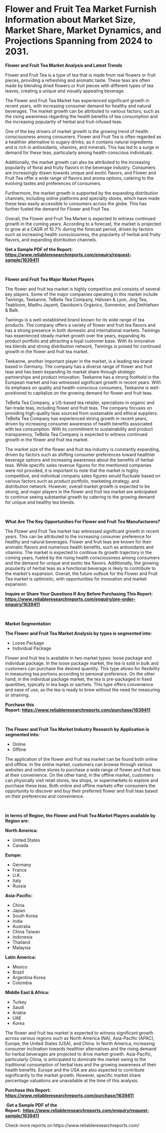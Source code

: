 <p><h1>Flower and Fruit Tea Market Furnish Information about Market Size, Market Share, Market Dynamics, and Projections Spanning from 2024 to 2031.</h1></p><p><strong>Flower and Fruit Tea Market Analysis and Latest Trends</strong></p>
<p><p>Flower and Fruit Tea is a type of tea that is made from real flowers or fruit pieces, providing a refreshing and aromatic taste. These teas are often made by blending dried flowers or fruit pieces with different types of tea leaves, creating a unique and visually appealing beverage.</p><p>The Flower and Fruit Tea Market has experienced significant growth in recent years, with increasing consumer demand for healthy and natural beverages. The market growth can be attributed to various factors, such as the rising awareness regarding the health benefits of tea consumption and the increasing popularity of herbal and fruit-infused teas.</p><p>One of the key drivers of market growth is the growing trend of health consciousness among consumers. Flower and Fruit Tea is often regarded as a healthier alternative to sugary drinks, as it contains natural ingredients and is rich in antioxidants, vitamins, and minerals. This has led to a surge in demand for these teas, particularly among health-conscious individuals.</p><p>Additionally, the market growth can also be attributed to the increasing popularity of floral and fruity flavors in the beverage industry. Consumers are increasingly drawn towards unique and exotic flavors, and Flower and Fruit Tea offer a wide range of flavors and aroma options, catering to the evolving tastes and preferences of consumers.</p><p>Furthermore, the market growth is supported by the expanding distribution channels, including online platforms and specialty stores, which have made these teas easily accessible to consumers across the globe. This has further fueled the demand for Flower and Fruit Tea.</p><p>Overall, the Flower and Fruit Tea Market is expected to witness continued growth in the coming years. According to a forecast, the market is projected to grow at a CAGR of 10.7% during the forecast period, driven by factors such as increasing health consciousness, the popularity of herbal and fruity flavors, and expanding distribution channels.</p></p>
<p><strong>Get a Sample PDF of the Report:&nbsp; <a href="https://www.reliableresearchreports.com/enquiry/request-sample/1639411">https://www.reliableresearchreports.com/enquiry/request-sample/1639411</a></strong></p>
<p>&nbsp;</p>
<p><strong>Flower and Fruit Tea Major Market Players</strong></p>
<p><p>The flower and fruit tea market is highly competitive and consists of several key players. Some of the major companies operating in this market include Twinings, Teekanne, TeBella Tea Company, Hälssen & Lyon, Jing Tea, Teabloom, Madhu Jayanti, Davidson’s Organics, Sonnentor, and Dethlefsen & Balk.</p><p>Twinings is a well-established brand known for its wide range of tea products. The company offers a variety of flower and fruit tea flavors and has a strong presence in both domestic and international markets. Twinings has experienced steady market growth over the years, expanding its product portfolio and attracting a loyal customer base. With its innovative tea blends and strong distribution network, Twinings is poised for continued growth in the flower and fruit tea market.</p><p>Teekanne, another important player in the market, is a leading tea brand based in Germany. The company has a diverse range of flower and fruit teas and has been expanding its market share through strategic partnerships and product innovation. Teekanne has a strong foothold in the European market and has witnessed significant growth in recent years. With its emphasis on quality and health-conscious consumers, Teekanne is well-positioned to capitalize on the growing demand for flower and fruit teas.</p><p>TeBella Tea Company, a US-based tea retailer, specializes in organic and fair-trade teas, including flower and fruit teas. The company focuses on providing high-quality teas sourced from sustainable and ethical suppliers. TeBella Tea Company has experienced strong growth in recent years, driven by increasing consumer awareness of health benefits associated with tea consumption. With its commitment to sustainability and product transparency, TeBella Tea Company is expected to witness continued growth in the flower and fruit tea market.</p><p>The market size of the flower and fruit tea industry is constantly expanding, driven by factors such as shifting consumer preferences toward healthier beverage options and increasing awareness about the benefits of herbal teas. While specific sales revenue figures for the mentioned companies were not provided, it is important to note that the market is highly competitive, and individual company sales figures would fluctuate based on various factors such as product portfolio, marketing strategy, and distribution network. However, overall market growth is expected to be strong, and major players in the flower and fruit tea market are anticipated to continue seeing substantial growth by catering to the growing demand for unique and healthy tea blends.</p></p>
<p>&nbsp;</p>
<p><strong>What Are The Key Opportunities For Flower and Fruit Tea Manufacturers?</strong></p>
<p><p>The Flower and Fruit Tea market has witnessed significant growth in recent years. This can be attributed to the increasing consumer preference for healthy and natural beverages. Flower and fruit teas are known for their aromatic flavors and numerous health benefits, such as antioxidants and vitamins. The market is expected to continue its growth trajectory in the coming years, fueled by the rising health consciousness among consumers and the demand for unique and exotic tea flavors. Additionally, the growing popularity of herbal teas as a functional beverage is likely to contribute to the market's expansion. Overall, the future outlook for the Flower and Fruit Tea market is optimistic, with opportunities for innovation and market expansion.</p></p>
<p><strong>Inquire or Share Your Questions If Any Before Purchasing This Report: <a href="https://www.reliableresearchreports.com/enquiry/pre-order-enquiry/1639411">https://www.reliableresearchreports.com/enquiry/pre-order-enquiry/1639411</a></strong></p>
<p>&nbsp;</p>
<p><strong>Market Segmentation</strong></p>
<p><strong>The Flower and Fruit Tea Market Analysis by types is segmented into:</strong></p>
<p><ul><li>Loose Package</li><li>Individual Package</li></ul></p>
<p><p>Flower and fruit tea is available in two market types: loose package and individual package. In the loose package market, the tea is sold in bulk and customers can purchase the desired quantity. This type allows for flexibility in measuring tea portions according to personal preference. On the other hand, in the individual package market, the tea is pre-packaged in fixed quantities, typically in tea bags or sachets. This type offers convenience and ease of use, as the tea is ready to brew without the need for measuring or straining.</p></p>
<p><strong>Purchase this Report:&nbsp;<a href="https://www.reliableresearchreports.com/purchase/1639411">https://www.reliableresearchreports.com/purchase/1639411</a></strong></p>
<p>&nbsp;</p>
<p><strong>The Flower and Fruit Tea Market Industry Research by Application is segmented into:</strong></p>
<p><ul><li>Online</li><li>Offline</li></ul></p>
<p><p>The application of the flower and fruit tea market can be found both online and offline. In the online market, customers can browse through various websites and online stores to purchase a wide range of flower and fruit teas at their convenience. On the other hand, in the offline market, customers can physically visit retail stores, tea shops, or supermarkets to explore and purchase these teas. Both online and offline markets offer consumers the opportunity to discover and buy their preferred flower and fruit teas based on their preferences and convenience.</p></p>
<p>&nbsp;</p>
<p><strong>In terms of Region, the Flower and Fruit Tea Market Players available by Region are:</strong></p>
<p>
    <p> <strong> North America: </strong>
        <ul>
            <li>United States</li>
            <li>Canada</li>
        </ul>
        </p> 
    <p> <strong> Europe: </strong>
        <ul>
            <li>Germany</li>
            <li>France</li>
            <li>U.K.</li>
            <li>Italy</li>
            <li>Russia</li>
        </ul>
        </p> 
    <p> <strong> Asia-Pacific: </strong>
        <ul>
            <li>China</li>
            <li>Japan</li>
            <li>South Korea</li>
            <li>India</li>
            <li>Australia</li>
            <li>China Taiwan</li>
            <li>Indonesia</li>
            <li>Thailand</li>
            <li>Malaysia</li>
        </ul>
        </p> 
    <p> <strong> Latin America: </strong>
        <ul>
            <li>Mexico</li>
            <li>Brazil</li>
            <li>Argentina Korea</li>
            <li>Colombia</li>
        </ul>
        </p> 
    <p> <strong> Middle East & Africa: </strong>
        <ul>
            <li>Turkey</li>
            <li>Saudi</li>
            <li>Arabia</li>
            <li>UAE</li>
            <li>Korea</li>
        </ul>
    </p>
    </p>
<p><p>The flower and fruit tea market is expected to witness significant growth across various regions such as North America (NA), Asia-Pacific (APAC), Europe, the United States (USA), and China. In North America, increasing consumer inclination towards healthier alternatives and the rising demand for herbal beverages are projected to drive market growth. Asia-Pacific, particularly China, is anticipated to dominate the market owing to the traditional consumption of herbal teas and the growing awareness of their health benefits. Europe and the USA are also expected to contribute significantly to the market growth. However, specific market share percentage valuations are unavailable at the time of this analysis.</p></p>
<p><strong>Purchase this Report: <a href="https://www.reliableresearchreports.com/purchase/1639411">https://www.reliableresearchreports.com/purchase/1639411</a></strong></p>
<p>&nbsp;<strong>Get a Sample PDF of the Report:&nbsp;&nbsp;<a href="https://www.reliableresearchreports.com/enquiry/request-sample/1639411">https://www.reliableresearchreports.com/enquiry/request-sample/1639411</a></strong></p>
<p><strong></strong></p>
<p>Check more reports on https://www.reliableresearchreports.com/</p>